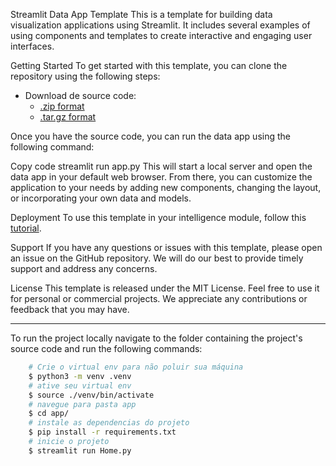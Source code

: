 

Streamlit Data App Template
This is a template for building data visualization applications using Streamlit. It includes several examples of using components and templates to create interactive and engaging user interfaces.

Getting Started
To get started with this template, you can clone the repository using the following steps:

- Download de source code: 
    - [.zip format](https://github.com/dadosfera/data-app-templates/archive/refs/tags/v0.0.1.zip)
    - [.tar.gz format](https://github.com/dadosfera/data-app-templates/archive/refs/tags/v0.0.1.tar.gz)

Once you have the source code, you can run the data app using the following command:

Copy code
streamlit run app.py
This will start a local server and open the data app in your default web browser. From there, you can customize the application to your needs by adding new components, changing the layout, or incorporating your own data and models.

Deployment
To use this template in your intelligence module, follow this [tutorial](https://docs.dadosfera.ai/docs/sobre-a-dadosfera).

Support
If you have any questions or issues with this template, please open an issue on the GitHub repository. We will do our best to provide timely support and address any concerns.

License
This template is released under the MIT License. Feel free to use it for personal or commercial projects. We appreciate any contributions or feedback that you may have.

---
To run the project locally navigate to the folder containing the project's source code and run the following commands:
```sh
    # Crie o virtual env para não poluir sua máquina
    $ python3 -m venv .venv
    # ative seu virtual env
    $ source ./venv/bin/activate
    # navegue para pasta app
    $ cd app/
    # instale as dependencias do projeto
    $ pip install -r requirements.txt
    # inicie o projeto
    $ streamlit run Home.py
```